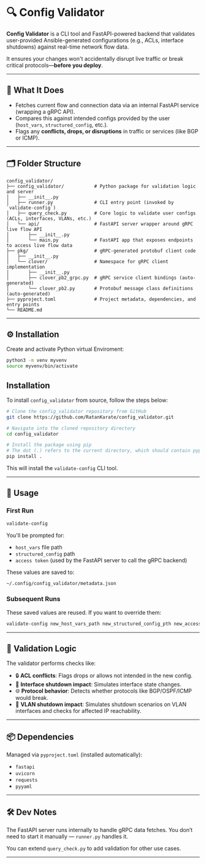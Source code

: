 # 🔍 Config Validator

**Config Validator** is a CLI tool and FastAPI-powered backend that validates user-provided Ansible-generated configurations (e.g., ACLs, interface shutdowns) against real-time network flow data.

It ensures your changes won't accidentally disrupt live traffic or break critical protocols—**before you deploy**.

---

## 🚀 What It Does

- Fetches current flow and connection data via an internal FastAPI service (wrapping a gRPC API).
- Compares this against intended configs provided by the user (`host_vars`, `structured_config`, etc.).
- Flags any **conflicts, drops, or disruptions** in traffic or services (like BGP or ICMP).

---

## 🗂️ Folder Structure

```
config_validator/
├── config_validator/           # Python package for validation logic and server
│   ├── __init__.py
│   ├── runner.py               # CLI entry point (invoked by `validate-config`)
│   ├── query_check.py          # Core logic to validate user configs (ACLs, interfaces, VLANs, etc.)
│   └── api/                    # FastAPI server wrapper around gRPC live flow API
│       ├── __init__.py
│       └── main.py             # FastAPI app that exposes endpoints to access live flow data
├── pkg/                        # gRPC-generated protobuf client code
│   ├── __init__.py
│   └── clover/                 # Namespace for gRPC client implementation
│       ├── __init__.py
│       ├── clover_pb2_grpc.py  # gRPC service client bindings (auto-generated)
│       └── clover_pb2.py       # Protobuf message class definitions (auto-generated)
├── pyproject.toml              # Project metadata, dependencies, and entry points
└── README.md                   
```

---

## ⚙️ Installation

Create and activate Python virtual Enviroment:

```bash
python3 -m venv myvenv
source myvenv/bin/activate
```

## Installation

To install `config_validator` from source, follow the steps below:

```bash
# Clone the config_validator repository from GitHub
git clone https://github.com/RatanKarate/config_validator.git

# Navigate into the cloned repository directory
cd config_validator

# Install the package using pip
# The dot (.) refers to the current directory, which should contain pyproject.toml
pip install .
```

This will install the `validate-config` CLI tool.

---

## 🧪 Usage

### First Run

```bash
validate-config
```

You'll be prompted for:

- `host_vars` file path
- `structured_config` path
- `access token` (used by the FastAPI server to call the gRPC backend)

These values are saved to:

```bash
~/.config/config_validator/metadata.json
```

### Subsequent Runs

These saved values are reused. If you want to override them:

```bash
validate-config new_host_vars_path new_structured_config_pth new_access_token
```

---

## 🧠 Validation Logic

The validator performs checks like:

- 🔒 **ACL conflicts**: Flags drops or allows not intended in the new config.
- 🔌 **Interface shutdown impact**: Simulates interface state changes.
- 🌐 **Protocol behavior**: Detects whether protocols like BGP/OSPF/ICMP would break.
- 🧱 **VLAN shutdown impact**: Simulates shutdown scenarios on VLAN interfaces and checks for affected IP reachability.

---

## 📦 Dependencies

Managed via `pyproject.toml` (installed automatically):

- `fastapi`
- `uvicorn`
- `requests`
- `pyyaml`

---

## 🛠 Dev Notes

The FastAPI server runs internally to handle gRPC data fetches. You don’t need to start it manually — `runner.py` handles it.

You can extend `query_check.py` to add validation for other use cases.

---
